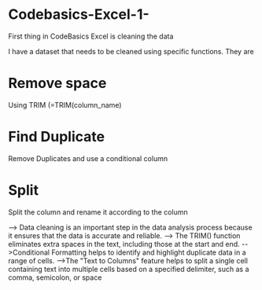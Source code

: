 # Codebasics-Excel-1-

First thing in CodeBasics Excel is cleaning the data

I have a dataset that needs to be cleaned using specific functions. They are
# Remove space
Using TRIM (=TRIM(column_name)
# Find Duplicate
Remove Duplicates and use a conditional column 
# Split 
Split the column and rename it according to the column 

--> Data cleaning is an important step in the data analysis process because it ensures that the data is accurate and reliable.
--> The TRIM() function eliminates extra spaces in the text, including those at the start and end.
-->Conditional Formatting helps to identify and highlight duplicate data in a range of cells.
-->The "Text to Columns" feature helps to split a single cell containing text into multiple cells based on a specified delimiter, such as a comma, semicolon, or space
